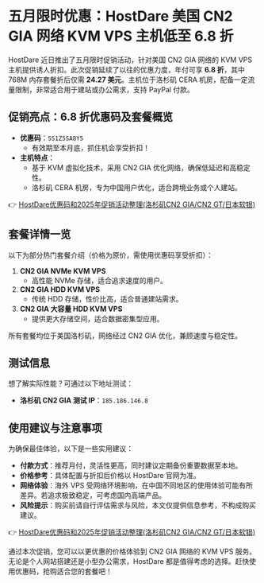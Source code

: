 # 五月限时优惠：HostDare 美国 CN2 GIA 网络 KVM VPS 主机低至 6.8 折

HostDare 近日推出了五月限时促销活动，针对美国 CN2 GIA 网络的 KVM VPS 主机提供诱人折扣。此次促销延续了以往的优惠力度，年付可享 **6.8 折**，其中 768M 内存套餐折后仅需 **24.27 美元**。主机位于洛杉矶 CERA 机房，配备一定流量限制，非常适合用于建站或办公需求，支持 PayPal 付款。

## 促销亮点：6.8 折优惠码及套餐概览

- **优惠码**：`SS1Z5SA8Y5`  
  - 有效期至本月底，抓住机会享受折扣！  
- **主机特点**：  
  - 基于 KVM 虚拟化技术，采用 CN2 GIA 优化网络，确保低延迟和高稳定性。  
  - 洛杉矶 CERA 机房，专为中国用户优化，适合跨境业务或个人建站。  

👉 [HostDare优惠码和2025年促销活动整理(洛杉矶CN2 GIA/CN2 GT/日本软银)](https://bit.ly/hostdare)

## 套餐详情一览

以下为部分热门套餐介绍（价格为原价，需使用优惠码享受折扣）：

1. **CN2 GIA NVMe KVM VPS**  
   - 高性能 NVMe 存储，适合追求速度的用户。  
2. **CN2 GIA HDD KVM VPS**  
   - 传统 HDD 存储，性价比高，适合普通建站需求。  
3. **CN2 GIA 大容量 HDD KVM VPS**  
   - 提供更大存储空间，适合数据密集型应用。  

所有套餐均位于美国洛杉矶，网络经过 CN2 GIA 优化，兼顾速度与稳定性。

## 测试信息

想了解实际性能？可通过以下地址测试：  
- **洛杉矶 CN2 GIA 测试 IP**：`185.186.146.8`

## 使用建议与注意事项

为确保最佳体验，以下是一些实用建议：  

- **付款方式**：推荐月付，灵活性更高，同时建议定期备份重要数据至本地。  
- **价格参考**：具体配置与折扣后价格以 HostDare 官网为准。  
- **网络体验**：海外 VPS 受网络环境影响，在中国不同地区的使用体验可能有所差异。若追求极致稳定，可考虑国内高端产品。  
- **风险提示**：购买前请自行评估需求与风险，本文仅提供信息参考，不构成购买建议。

👉 [HostDare优惠码和2025年促销活动整理(洛杉矶CN2 GIA/CN2 GT/日本软银)](https://bit.ly/hostdare)

通过本次促销，您可以以更优惠的价格体验到 CN2 GIA 网络的 KVM VPS 服务。无论是个人网站搭建还是小型办公需求，HostDare 都是值得考虑的选择。赶快使用优惠码，抢购适合您的套餐吧！